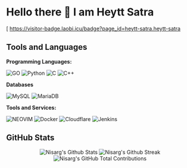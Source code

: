 <!-- Banner -->

# Hello there 👋 I am Heytt Satra
[
https://visitor-badge.laobi.icu/badge?page_id=heytt-satra.heytt-satra

<!-- Coded Intro -->

<div align= "center">

</div>




## Tools and Languages 
    
**Programming Languages:**

![GO](https://img.shields.io/badge/Go-00ADD8?style=for-the-badge&logo=go&logoColor=white)
![Python](https://img.shields.io/badge/Python-3776AB?style=for-the-badge&logo=python&logoColor=white)
![C](https://img.shields.io/badge/C-00599C?style=for-the-badge&logo=c&logoColor=white)
![C++](https://img.shields.io/badge/C%2B%2B-00599C?style=for-the-badge&logo=c%2B%2B&logoColor=white)

**Databases**

![MySQL](https://img.shields.io/badge/mysql-4479A1.svg?style=for-the-badge&logo=mysql&logoColor=white)
![MariaDB](https://img.shields.io/badge/MariaDB-003545?style=for-the-badge&logo=mariadb&logoColor=white)


**Tools and Services:**

![NEOVIM](https://img.shields.io/badge/NeoVim-%2357A143.svg?&style=for-the-badge&logo=neovim&logoColor=white)
![Docker](https://img.shields.io/badge/docker-%230db7ed.svg?style=for-the-badge&logo=docker&logoColor=white)
![Cloudflare](https://img.shields.io/badge/Cloudflare-F38020?style=for-the-badge&logo=Cloudflare&logoColor=white)
![Jenkins](https://img.shields.io/badge/jenkins-%232C5263.svg?style=for-the-badge&logo=jenkins&logoColor=white)



<!-- Stats  -->

 ## GitHub Stats

 <div align="center">
 
 ![Nisarg's Github Stats](https://github-readme-stats.vercel.app/api?username=heytt-satra&show_icons=true&theme=tokyonight&hide_border=true)
 ![Nisarg's Github Streak](https://streak-stats.demolab.com?user=heytt-satra&theme=tokyonight&hide_border=true&card_width=180&hide_total_contributions=true&hide_longest_streak=true)
 ![Nisarg's GitHub Total Contributions](https://github-readme-streak-stats.herokuapp.com?user=heytt-satra&theme=tokyonight&hide_border=true&card_width=180&hide_current_streak=true&hide_longest_streak=true)

 </div>

